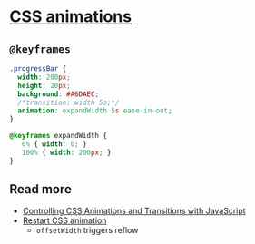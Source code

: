 # [CSS animations](https://developer.mozilla.org/en-US/docs/Web/CSS/CSS_Animations/Using_CSS_animations)

## `@keyframes`

```css
.progressBar {
  width: 200px;
  height: 20px;
  background: #A6DAEC;
  /*transition: width 5s;*/
  animation: expandWidth 5s ease-in-out;
}

@keyframes expandWidth {
   0% { width: 0; }
   100% { width: 200px; }
}
```

## Read more
- [Controlling CSS Animations and Transitions with JavaScript](https://css-tricks.com/controlling-css-animations-transitions-javascript/)
- [Restart CSS animation](https://css-tricks.com/restart-css-animation/)
  - `offsetWidth` triggers reflow
